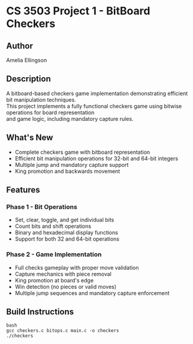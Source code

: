 # CS 3503 Project 1 - BitBoard Checkers

## Author
Amelia Ellingson

## Description

A bitboard-based checkers game implementation demonstrating efficient bit manipulation techniques.  
This project implements a fully functional checkers game using bitwise operations for board representation  
and game logic, including mandatory capture rules.

## What's New

- Complete checkers game with bitboard representation
- Efficient bit manipulation operations for 32-bit and 64-bit integers
- Multiple jump and mandatory capture support
- King promotion and backwards movement

## Features

### Phase 1 - Bit Operations

- Set, clear, toggle, and get individual bits
- Count bits and shift operations
- Binary and hexadecimal display functions
- Support for both 32 and 64-bit operations

### Phase 2 - Game Implementation

- Full checks gameplay with proper move validation
- Capture mechanics with piece removal
- King promotion at board's edge
- Win detection (no pieces or valid moves)
- Multiple jump sequences and mandatory capture enforcement

## Build Instructions

```
bash
gcc checkers.c bitops.c main.c -o checkers
./checkers
```
